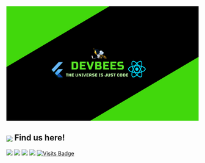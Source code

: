 <img height="300px" src="Devbees (2).png" />


<br>

<summary><h2><img src="https://emojis.slackmojis.com/emojis/images/1579216111/7550/pikachu_wave.gif?1579216111" align="center"
                width="28" /> Find us here!</h2></summary>

<p align = "center">
 
[<img src="https://img.shields.io/badge/gmail-%231DA1F2.svg?&style=for-the-badge&logo=gmail&logoColor=white" />](mailto:techbeestvm@gmail.com) 
[<img src = "https://img.shields.io/badge/youtube-%23E4405F.svg?&style=for-the-badge&logo=youtube&logoColor=white">](https://www.youtube.com/channel/UC2F7dFqZms_EWIUhfYdc3jA)
[<img src ="https://img.shields.io/badge/twitter-%23.svg?&style=for-the-badge&logo=&logoColor=white%22" target="null">](https://twitter.com/GovindChandran5)
[<img src = "https://img.shields.io/badge/instagram-%23E4405F.svg?&style=for-the-badge&logo=instagram&logoColor=white">](https://www.instagram.com/devbees)
[![Visits Badge](https://badges.pufler.dev/visits/chandran-jr/chandran-jr?style=for-the-badge)](https://github.com/DevBees)

</p>

<!-- [<img src="https://img.shields.io/badge/linkedin-%230077B5.svg?&style=for-the-badge&logo=linkedin&logoColor=white" />](https://www.linkedin.com/in/govind-chandran-46821a193/) 
<img src ="https://img.shields.io/badge/twitter-%23.svg?&style=for-the-badge&logo=&logoColor=white%22" target="null">](https://twitter.com/GovindChandran -->





 



